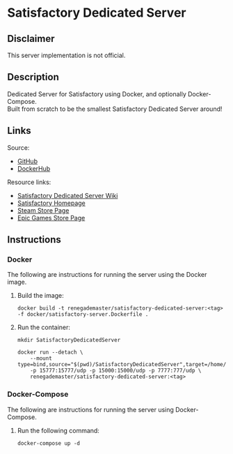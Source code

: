 # Satisfactory Dedicated Server

## Disclaimer

This server implementation is not official.

## Description

Dedicated Server for Satisfactory using Docker, and optionally Docker-Compose.  
Built from scratch to be the smallest Satisfactory Dedicated Server around!

## Links

Source:
  - [GitHub](https://github.com/Renegade-Master/satisfactory-dedicated-server)
  - [DockerHub](https://hub.docker.com/r/renegademaster/satisfactory-dedicated-server)

Resource links:
  - [Satisfactory Dedicated Server Wiki](https://satisfactory.fandom.com/wiki/Dedicated_servers)
  - [Satisfactory Homepage](https://www.satisfactorygame.com/)
  - [Steam Store Page](https://store.steampowered.com/app/526870/satisfactory)
  - [Epic Games Store Page](https://www.epicgames.com/store/en-US/p/satisfactory)

## Instructions

### Docker

The following are instructions for running the server using the Docker image.

1. Build the image:

    ```shell
    docker build -t renegademaster/satisfactory-dedicated-server:<tag> -f docker/satisfactory-server.Dockerfile .
    ```

2. Run the container:

    ```shell
    mkdir SatisfactoryDedicatedServer

    docker run --detach \
        --mount type=bind,source="$(pwd)/SatisfactoryDedicatedServer",target=/home/steam/SatisfactoryDedicatedServer 
        -p 15777:15777/udp -p 15000:15000/udp -p 7777:777/udp \
        renegademaster/satisfactory-dedicated-server:<tag>
    ```

### Docker-Compose

The following are instructions for running the server using Docker-Compose.

1. Run the following command:

    ```shell
    docker-compose up -d
    ```
